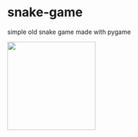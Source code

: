 # snake-game
simple old snake game made with pygame


<img src="https://user-images.githubusercontent.com/20709480/182609556-3942efcb-eef6-42a8-af53-42500617d2c6.png" width="200" height="200">

